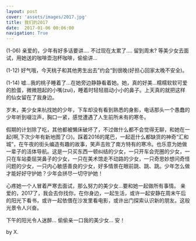 ```yaml
---
layout: post
cover: 'assets/images/2017.jpg'
title: 我们的2017
date:  2017-01-06 00:06:00
navigation: True
---
```


(1-06) 亲爱的，少年有好多话要讲.... 不过现在太累了.... 留到周末? 等美少女去面试，用她送的咖啡壶泡杯咖啡，偷偷讲...

(1-12) 好气哦，今天桃子和其他男生出去”约会“到很晚(好担心回家太晚不安全)。

(1-14) 嘘...我的桃子睡着了...在她旁边静静看着她。她，真的好美...糯糯软软可爱的脸蛋，微微翘起的小嘴(zui)，睡着时轻轻扇动小小的鼻子。上天真的就把这样的仙女留在了我身边。

岁末，美少女来杭找她的少年，下车却没有看到熟悉的身影，电话那头一个愚蠢的少年听到啜泣声，胸口一紧，感觉遭遇了人生前所未有的寒冬。

假期的计划除了吃，其他都被懒床破坏了，不过做什么都不会觉得无聊，和她在一起(啊,下次少年有新地图了😏)。踩着2016的尾巴，一起逛什么都缺货的神奇“汇和城”，在午夜的街头编造有趣的故事，笑声击败了南方特有的寒冷。也乐意为她做一辈子的活体导航。这是一只买东西一顿纠结的少女，一只开车会兜圈的少女，一只在车站委屈哭鼻子的少女，一只在美术馆走不动路的少女，一只奇思妙想问奇怪问题的少女，一只内心敏感善良的少女，好多情景在眼前跳、跳、跳。少年怎么做才能好好守护她？少年会拼尽一切守护她！

心疼她一个人冒着严寒去面试，那么努力的美少女...要和她一起做所有事情。 亲爱的，2017了，我会去你找你，在你身边，一起生活，或许一起安静在周末午后的阳光下看书，或许一起依偎在沙发里看电影，或许出门探索认识新的朋友。这般光景令人兴奋。

下午的阳光令人迷醉... 偷偷亲一口我的美少女... 安！

by X.
